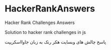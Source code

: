 # HackerRankAnswers
Hacker Rank Challenges Answers 


Solution to hacker rank challenges in js

پاسخ چالش های وبسایت هکر رنک به زبان جاوااسکریپت
